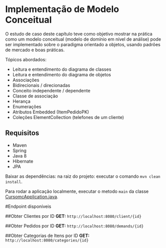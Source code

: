 # Implementação de Modelo Conceitual

O estudo de caso deste capítulo teve como objetivo mostrar na prática como um modelo conceitual (modelo de
domínio em nível de análise) pode ser implementado sobre o paradigma orientado a objetos, usando padrões de
mercado e boas práticas.

Tópicos abordados:

- Leitura e entendimento do diagrama de classes
- Leitura e entendimento do diagrama de objetos
- Associações
- Bidirecionais / direcionadas
- Conceito independente / dependente
- Classe de associação
- Herança
- Enumerações
- Atributos Embedded (ItemPedidoPK)
- Coleções ElementCollection (telefones de um cliente)

## Requisitos

- Maven
- Spring
- Java 8
- Hibernate
- JPA

Baixar as dependências: na raiz do projeto: executar o comando `mvn clean install`.

Para rodar a aplicação localmente, executar o metodo `main` da classe [CursomcApplication.java](https://github.com/gleydsonilo/cursomc/blob/main/src/main/java/com/nelioalves/cursomc/CursomcApplication.java).

#Endpoint disponíveis

##Obter Clientes por ID
**GET:** `http://localhost:8080/client/{id}`

##Obter Pedidos por ID
**GET:** `http://localhost:8080/demands/{id}`

##Obter Categorias de Itens por ID
**GET:** `http://localhost:8080/categories/{id}`